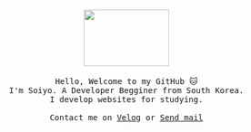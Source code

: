 <p align="center">
<br>
  <img src="https://c.tenor.com/5sSfXPzbWd8AAAAd/cat-sneaking.gif" height=100px width=150px>
  <samp>
    <br><br>
    Hello, Welcome to my GitHub 🐱<br>
    I'm Soiyo. A Developer Begginer from South Korea. <br>
    I develop websites for studying. <br><br> 
    Contact me on <a href="https://velog.io/@soyoyun">Velog</a> or <a href="mailto:soiyosauce@gmail.com">Send mail</a>
<!-- 
🍺 Tech Stacks
<br><br>
<a href="https://velog.io/@soyoyun"><img src="https://img.shields.io/badge/velog-darkgreen?style=flat&logo=velog&logoColor=white&link=https://velog.io/@soyoyun"/>
<img src="https://img.shields.io/badge/python-3776AB?style=flat&logo=python&logoColor=white"/>
<img src="https://img.shields.io/badge/django-darkgreen?style=flat&logo=django&logoColor=white"/>
<img src="https://img.shields.io/badge/html5-E34F26?style=flat&logo=html5&logoColor=white"/>
<img src="https://img.shields.io/badge/css3-FF9933?style=flat&logo=css3&logoColor=white"/>
<img src="https://img.shields.io/badge/javascript-F7DF1E?style=flat&logo=javascript&logoColor=white"/>
<img src="https://img.shields.io/badge/flask-red?style=flat&logo=flask&logoColor=white"/>
<img src="https://img.shields.io/badge/slack-purple?style=flat&logo=slack&logoColor=white"/>
<img src="https://img.shields.io/badge/notion-black?style=flat&logo=notion&logoColor=white"/>
<img src="https://img.shields.io/badge/mongodb-darkgreen?style=flat&logo=mongodb&logoColor=white"/>
<br><br>

        🎧 About me

        - 🔭 I’m currently working on this page 
        - 🌱 I’m currently learning django 
        - 👯 I’m looking to collaborate on code lovers 
        - 🤔 I’m looking for help with my codes 
        - 💬 Ask me about anything 
        - 📫 How to reach me: soiyosauce@gmail.com 

![Soiyo's GitHub stats](https://github-readme-stats.vercel.app/api?username=soiyo&show_icons=true&theme=tokyonight)
    
[![Top Langs](https://github-readme-stats.vercel.app/api/top-langs/?username=soiyo&layout=compact)](https://github.com/soiyo/)

  </samp>
   -->

